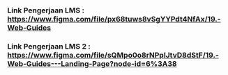 ### Link Pengerjaan LMS : https://www.figma.com/file/px68tuws8vSgYYPdt4NfAx/19.-Web-Guides
### Link Pengerjaan LMS 2 : https://www.figma.com/file/sQMpo0o8rNPpIJtvD8dStF/19.-Web-Guides---Landing-Page?node-id=6%3A38
